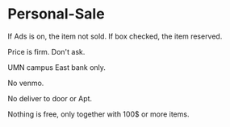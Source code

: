 # Personal-Sale

If Ads is on, the item not sold. If box checked, the item reserved.

Price is firm. Don't ask. 

UMN campus East bank only. 

No venmo. 

No deliver to door or Apt. 

Nothing is free, only together with 100$ or more items.
